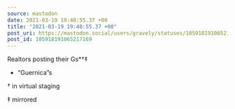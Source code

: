 ```yaml
---
source: mastodon
date: 2021-03-19 19:48:55.37 +00
title: "2021-03-19 19:48:55.37 +00"
post_uri: https://mastodon.social/users/gravely/statuses/105918191065217169
post_id: 105918191065217169
---
```

Realtors posting their Gs*†‡

* “Guernica”s

† in virtual staging

‡ mirrored


